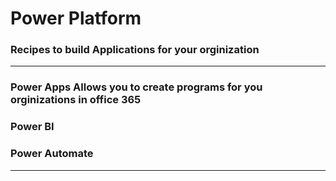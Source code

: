 # Power Platform

### Recipes to build Applications for your orginization

--------------------------
### Power Apps                                    Allows you to create programs for you orginizations in office 365


### Power BI


### Power Automate




----